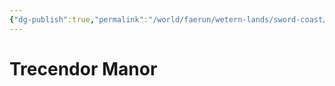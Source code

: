 ```yaml
---
{"dg-publish":true,"permalink":"/world/faerun/wetern-lands/sword-coast/phandalin/trecendor-manor/"}
---
```



# Trecendor Manor